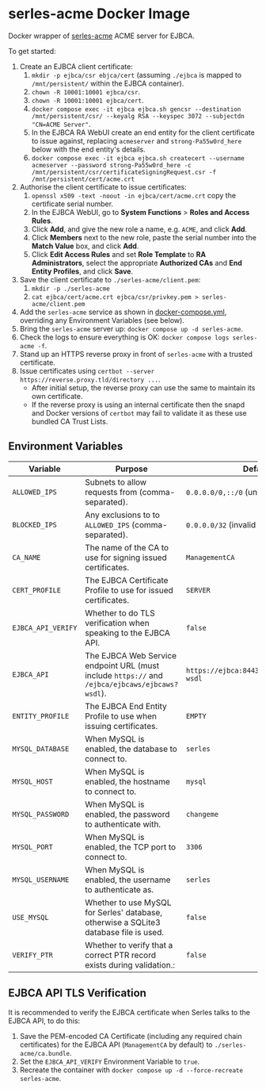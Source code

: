 <!--
SPDX-FileCopyrightText: 2024 Joe Pitt

SPDX-License-Identifier: GPL-3.0-only
-->

# serles-acme Docker Image

Docker wrapper of [serles-acme](https://github.com/dvtirol/serles-acme) ACME server for EJBCA.

To get started:

1. Create an EJBCA client certificate:
    1. `mkdir -p ejbca/csr ebjca/cert` (assuming `./ejbca` is mapped to `/mnt/persistent/` within
        the EJBCA container).
    2. `chown -R 10001:10001 ejbca/csr`.
    3. `chown -R 10001:10001 ejbca/cert`.
    4. `docker compose exec -it ejbca ejbca.sh gencsr --destination /mnt/persistent/csr/ --keyalg RSA --keyspec 3072 --subjectdn "CN=ACME Server"`.
    5. In the EJBCA RA WebUI create an end entity for the client certificate to issue against,
        replacing `acmeserver` and `strong-Pa55w0rd_here` below with the end entity's details.
    6. `docker compose exec -it ejbca ejbca.sh createcert --username acmeserver --password strong-Pa55w0rd_here -c /mnt/persistent/csr/certificateSigningRequest.csr -f /mnt/persistent/cert/acme.crt`
2. Authorise the client certificate to issue certificates:
    1. `openssl x509 -text -noout -in ejbca/cert/acme.crt` copy the certificate serial number.
    2. In the EJBCA WebUI, go to **System Functions** > **Roles and Access Rules**.
    3. Click **Add**, and give the new role a name, e.g. `ACME`, and click **Add**.
    4. Click **Members** next to the new role, paste the serial number into the **Match Value** box,
        and click **Add**.
    5. Click **Edit Access Rules** and set **Role Template** to **RA Administrators**, select the
        appropriate **Authorized CAs** and **End Entity Profiles**, and click **Save**.
3. Save the client certificate to `./serles-acme/client.pem`:
    1. `mkdir -p ./serles-acme`
    2. `cat ejbca/cert/acme.crt ejbca/csr/privkey.pem > serles-acme/client.pem`
4. Add the `serles-acme` service as shown in [docker-compose.yml](docker-compose.yml), overriding
    any Environment Variables (see below).
5. Bring the `serles-acme` server up: `docker compose up -d serles-acme`.
6. Check the logs to ensure everything is OK: `docker compose logs serles-acme -f`.
7. Stand up an HTTPS reverse proxy in front of `serles-acme` with a trusted certificate.
8. Issue certificates using `certbot --server https://reverse.proxy.tld/directory ...`.
    * After initial setup, the reverse proxy can use the same to maintain its own certificate.
    * If the reverse proxy is using an internal certificate then the snapd and Docker versions of
        `certbot` may fail to validate it as these use bundled CA Trust Lists.

## Environment Variables

| Variable | Purpose | Default Value |
|----------|---------|---------------|
| `ALLOWED_IPS` | Subnets to allow requests from (comma-separated). | `0.0.0.0/0,::/0` (unrestricted) |
| `BLOCKED_IPS` | Any exclusions to to `ALLOWED_IPS` (comma-separated). | `0.0.0.0/32` (invalid IP) |
| `CA_NAME` | The name of the CA to use for signing issued certificates. | `ManagementCA` |
| `CERT_PROFILE` | The EJBCA Certificate Profile to use for issued certificates. | `SERVER` |
| `EJBCA_API_VERIFY` | Whether to do TLS verification when speaking to the EJBCA API. | `false` |
| `EJBCA_API` | The EJBCA Web Service endpoint URL (must include `https://` and `/ejbca/ejbcaws/ejbcaws?wsdl`). | `https://ejbca:8443/ejbca/ejbcaws/ejbcaws?wsdl` |
| `ENTITY_PROFILE` | The EJBCA End Entity Profile to use when issuing certificates. | `EMPTY` |
| `MYSQL_DATABASE` | When MySQL is enabled, the database to connect to. | `serles` |
| `MYSQL_HOST` | When MySQL is enabled, the hostname to connect to. | `mysql` |
| `MYSQL_PASSWORD` | When MySQL is enabled, the password to authenticate with. | `changeme` |
| `MYSQL_PORT` | When MySQL is enabled, the TCP port to connect to. | `3306` |
| `MYSQL_USERNAME` | When MySQL is enabled, the username to authenticate as. | `serles` |
| `USE_MYSQL` | Whether to use MySQL for Serles' database, otherwise a SQLite3 database file is used. | `false` |
| `VERIFY_PTR` | Whether to verify that a correct PTR record exists during validation.: | `false` |

## EJBCA API TLS Verification

It is recommended to verify the EJBCA certificate when Serles talks to the EJBCA API, to do this:

1. Save the PEM-encoded CA Certificate (including any required chain certificates) for the EJBCA API
    (`ManagementCA` by default) to `./serles-acme/ca.bundle`.
2. Set the `EJBCA_API_VERIFY` Environment Variable to `true`.
3. Recreate the container with `docker compose up -d --force-recreate serles-acme`.
